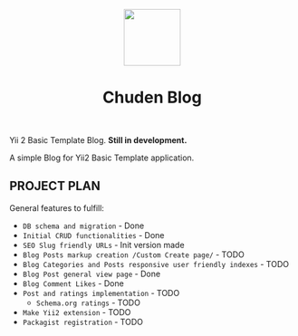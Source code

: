 <p align="center">
    <a href="https://github.com/yiisoft" target="_blank">
        <img src="https://avatars0.githubusercontent.com/u/993323" height="100px">
    </a>
    <h1 align="center">Chuden Blog</h1>
    <br>
</p>

Yii 2 Basic Template Blog. **Still in development.**

A simple Blog for Yii2 Basic Template application.

PROJECT PLAN
-------

General features to fulfill:

- `DB schema and migration` - Done
- `Initial CRUD functionalities` - Done
- `SEO Slug friendly URLs` - Init version made
- `Blog Posts markup creation /Custom Create page/` - TODO
- `Blog Categories and Posts responsive user friendly indexes` - TODO
- `Blog Post general view page` - Done
- `Blog Comment Likes` - Done
- `Post and ratings implementation` - TODO
	- `Schema.org ratings` - TODO
- `Make Yii2 extension` - TODO
- `Packagist registration` - TODO